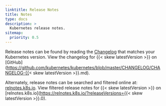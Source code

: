 ```yaml
---
linktitle: Release Notes
title: Notes
type: docs
description: >
  Kubernetes release notes.
sitemap:
  priority: 0.5
---
```


Release notes can be found by reading the [Changelog](https://github.com/kubernetes/kubernetes/tree/master/CHANGELOG) that matches your Kubernetes version. View the changelog for {{< skew latestVersion >}} on [GitHub](https://github.com/kubernetes/kubernetes/blob/master/CHANGELOG/CHANGELOG-{{< skew latestVersion >}}.md).

Alternately, release notes can be searched and filtered online at: [relnotes.k8s.io](relnotes.k8s.io). View filtered release notes for {{< skew latestVersion >}} on [relnotes.k8s.io](https://relnotes.k8s.io/?releaseVersions={{< skew latestVersion >}}.0).